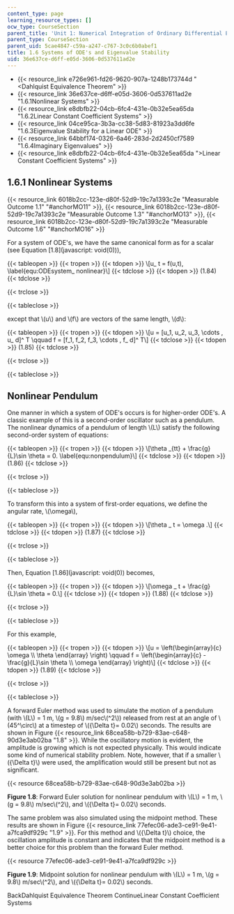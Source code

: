 ```yaml
---
content_type: page
learning_resource_types: []
ocw_type: CourseSection
parent_title: 'Unit 1: Numerical Integration of Ordinary Differential Equations'
parent_type: CourseSection
parent_uid: 5cae4847-c59a-a247-c767-3c0c6b0abef1
title: 1.6 Systems of ODE's and Eigenvalue Stability
uid: 36e637ce-d6ff-e05d-3606-0d537611ad2e
---
```


*   {{< resource_link e726e961-fd26-9620-907a-1248b173744d "\<Dahlquist Equivalence Theorem" >}}
*   {{< resource_link 36e637ce-d6ff-e05d-3606-0d537611ad2e "1.6.1Nonlinear Systems" >}}
*   {{< resource_link e8dbfb22-04cb-6fc4-431e-0b32e5ea65da "1.6.2Linear Constant Coefficient Systems" >}}
*   {{< resource_link 04ce95ca-3b3a-cc38-5d83-81923a3dd6fe "1.6.3Eigenvalue Stability for a Linear ODE" >}}
*   {{< resource_link 64bbf174-0326-6a46-283d-2d2450cf7589 "1.6.4Imaginary Eigenvalues" >}}
*   {{< resource_link e8dbfb22-04cb-6fc4-431e-0b32e5ea65da "\>Linear Constant Coefficient Systems" >}}

1.6.1 Nonlinear Systems
-----------------------

{{< resource_link 6018b2cc-123e-d80f-52d9-19c7a1393c2e "Measurable Outcome 1.1" "#anchorMO11" >}}, {{< resource_link 6018b2cc-123e-d80f-52d9-19c7a1393c2e "Measurable Outcome 1.3" "#anchorMO13" >}}, {{< resource_link 6018b2cc-123e-d80f-52d9-19c7a1393c2e "Measurable Outcome 1.6" "#anchorMO16" >}} 

For a system of ODE's, we have the same canonical form as for a scalar (see Equation [1.8](javascript: void(0))),

{{< tableopen >}}
{{< tropen >}}
{{< tdopen >}}
\\\[u\_ t = f(u,t), \\label{equ:ODEsystem\_ nonlinear}\\\]
{{< tdclose >}}
{{< tdopen >}}
(1.84)
{{< tdclose >}}

{{< trclose >}}

{{< tableclose >}}

except that \\(u\\) and \\(f\\) are vectors of the same length, \\(d\\):

{{< tableopen >}}
{{< tropen >}}
{{< tdopen >}}
\\\[u = \[u\_1, u\_2, u\_3, \\cdots , u\_ d\]^ T \\qquad f = \[f\_1, f\_2, f\_3, \\cdots , f\_ d\]^ T\\\]
{{< tdclose >}}
{{< tdopen >}}
(1.85)
{{< tdclose >}}

{{< trclose >}}

{{< tableclose >}}

Nonlinear Pendulum
------------------

One manner in which a system of ODE's occurs is for higher-order ODE's. A classic example of this is a second-order oscillator such as a pendulum. The nonlinear dynamics of a pendulum of length \\(L\\) satisfy the following second-order system of equations:

{{< tableopen >}}
{{< tropen >}}
{{< tdopen >}}
\\\[\\theta \_{tt} + \\frac{g}{L}\\sin \\theta = 0. \\label{equ:nonpendulum}\\\]
{{< tdclose >}}
{{< tdopen >}}
(1.86)
{{< tdclose >}}

{{< trclose >}}

{{< tableclose >}}

To transform this into a system of first-order equations, we define the angular rate, \\(\\omega\\),

{{< tableopen >}}
{{< tropen >}}
{{< tdopen >}}
\\\[\\theta \_ t = \\omega .\\\]
{{< tdclose >}}
{{< tdopen >}}
(1.87)
{{< tdclose >}}

{{< trclose >}}

{{< tableclose >}}

Then, Equation [1.86](javascript: void(0)) becomes,

{{< tableopen >}}
{{< tropen >}}
{{< tdopen >}}
\\\[\\omega \_ t + \\frac{g}{L}\\sin \\theta = 0.\\\]
{{< tdclose >}}
{{< tdopen >}}
(1.88)
{{< tdclose >}}

{{< trclose >}}

{{< tableclose >}}

For this example,

{{< tableopen >}}
{{< tropen >}}
{{< tdopen >}}
\\\[u = \\left(\\begin{array}{c} \\omega \\\\ \\theta \\end{array} \\right) \\qquad f = \\left(\\begin{array}{c} -\\frac{g}{L}\\sin \\theta \\\\ \\omega \\end{array} \\right)\\\]
{{< tdclose >}}
{{< tdopen >}}
(1.89)
{{< tdclose >}}

{{< trclose >}}

{{< tableclose >}}

A forward Euler method was used to simulate the motion of a pendulum (with \\(L\\) = 1 m, \\(g = 9.8\\) m/sec\\(^2\\)) released from rest at an angle of \\(45^\\circ\\) at a timestep of \\({\\Delta t}= 0.02\\) seconds. The results are shown in Figure {{< resource_link 68cea58b-b729-83ae-c648-90d3e3ab02ba "1.8" >}}. While the oscillatory motion is evident, the amplitude is growing which is not expected physically. This would indicate some kind of numerical stability problem. Note, however, that if a smaller \\({\\Delta t}\\) were used, the amplification would still be present but not as significant.

{{< resource 68cea58b-b729-83ae-c648-90d3e3ab02ba >}}

**Figure 1.8**: Forward Euler solution for nonlinear pendulum with \\(L\\) = 1 m, \\(g = 9.8\\) m/sec\\(^2\\), and \\({\\Delta t}= 0.02\\) seconds.

The same problem was also simulated using the midpoint method. These results are shown in Figure {{< resource_link 77efec06-ade3-ce91-9e41-a7fca9df929c "1.9" >}}. For this method and \\({\\Delta t}\\) choice, the oscillation amplitude is constant and indicates that the midpoint method is a better choice for this problem than the forward Euler method.

{{< resource 77efec06-ade3-ce91-9e41-a7fca9df929c >}}

**Figure 1.9**: Midpoint solution for nonlinear pendulum with \\(L\\) = 1 m, \\(g = 9.8\\) m/sec\\(^2\\), and \\({\\Delta t}= 0.02\\) seconds.

BackDahlquist Equivalence Theorem ContinueLinear Constant Coefficient Systems